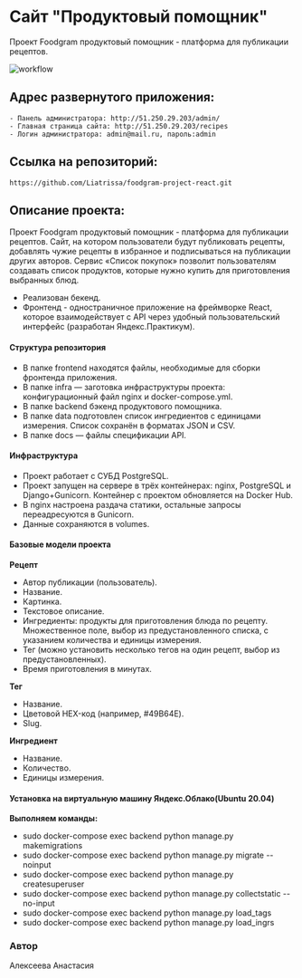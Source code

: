 # Сайт "Продуктовый помощник"
Проект Foodgram продуктовый помощник - платформа для публикации рецептов.

![workflow](https://github.com/liatrissa/foodgram-project-react/actions/workflows/main.yml/badge.svg)

## Адрес развернутого приложения:

```
- Панель администратора: http://51.250.29.203/admin/
- Главная страница сайта: http://51.250.29.203/recipes
- Логин администратора: admin@mail.ru, пароль:admin
```
## Ссылка на репозиторий:

```
https://github.com/Liatrissa/foodgram-project-react.git
```


## Описание проекта:
Проект Foodgram продуктовый помощник - платформа для публикации рецептов.
Cайт, на котором пользователи будут публиковать рецепты, добавлять чужие рецепты в избранное и подписываться на публикации других авторов. Сервис «Список покупок» позволит пользователям создавать список продуктов, которые нужно купить для приготовления выбранных блюд.

 * Реализован бекенд.
 * Фронтенд - одностраничное приложение на фреймворке React, которое взаимодействует с API через удобный пользовательский интерфейс (разработан Яндекс.Практикум).


#### Структура репозитория
 * В папке frontend находятся файлы, необходимые для сборки фронтенда приложения.
 * В папке infra — заготовка инфраструктуры проекта: конфигурационный файл nginx и docker-compose.yml.
 * В папке backend бэкенд продуктового помощника.
 * В папке data подготовлен список ингредиентов с единицами измерения. Список сохранён в форматах JSON и CSV.
 * В папке docs — файлы спецификации API.

#### Инфраструктура
 * Проект работает с СУБД PostgreSQL.
 * Проект запущен на сервере в трёх контейнерах: nginx, PostgreSQL и Django+Gunicorn. Контейнер с проектом обновляется на Docker Hub.
 * В nginx настроена раздача статики, остальные запросы переадресуются в Gunicorn.
 * Данные сохраняются в volumes.

#### Базовые модели проекта

**Рецепт**

 * Автор публикации (пользователь).
 * Название.
 * Картинка.
 * Текстовое описание.
 * Ингредиенты: продукты для приготовления блюда по рецепту. Множественное поле, выбор из предустановленного списка, с указанием количества и единицы измерения.
 * Тег (можно установить несколько тегов на один рецепт, выбор из предустановленных).
 * Время приготовления в минутах.
 
**Тег**

 * Название.
 * Цветовой HEX-код (например, #49B64E).
 * Slug.

**Ингредиент**

 * Название.
 * Количество.
 * Единицы измерения.

#### Установка на виртуальную машину Яндекс.Облако(Ubuntu 20.04)

**Выполняем команды:**
* sudo docker-compose exec backend python manage.py makemigrations
* sudo docker-compose exec backend python manage.py migrate --noinput
* sudo docker-compose exec backend python manage.py createsuperuser
* sudo docker-compose exec backend python manage.py collectstatic --no-input
* sudo docker-compose exec backend python manage.py load_tags
* sudo docker-compose exec backend python manage.py load_ingrs


### Автор
Алексеева Анастасия
